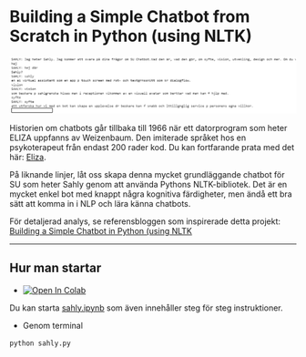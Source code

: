 # Building a Simple Chatbot from Scratch in Python (using NLTK)

![Sahly demo](https://github.com/dnzengou/sahly-su-chatbot/blob/master/img/sahly-demo.png?raw=true)

Historien om chatbots går tillbaka till 1966 när ett datorprogram som heter ELIZA uppfanns av Weizenbaum. Den imiterade språket hos en psykoterapeut från endast 200 rader kod. Du kan fortfarande prata med det här: [Eliza](http://psych.fullerton.edu/mbirnbaum/psych101/Eliza.htm?utm_source=ubisend.com&utm_medium=blog-link&utm_campaign=ubisend). 

På liknande linjer, låt oss skapa denna mycket grundläggande chatbot för SU som heter Sahly genom att använda Pythons NLTK-bibliotek. Det är en mycket enkel bot med knappt några kognitiva färdigheter, men ändå ett bra sätt att komma in i NLP och lära känna chatbots.

För detaljerad analys, se referensbloggen som inspirerade detta projekt:<br>
[Building a Simple Chatbot in Python (using NLTK](https://medium.com/analytics-vidhya/building-a-simple-chatbot-in-python-using-nltk-7c8c8215ac6e)

***

<!--

# Outline
* [Motivation](#motivation)
* [Blogpost](#blogpost)
* [Pre-requisites](#pre-requisites)
* [How to run](#how-to-run)


## Motivation
The idea of this project was not to create some SOTA chatbot with exceptional cognitive skills but just to utilise and test my Python skills.This was one of my very first projects, created  when I just stepped into the world of NLP and I thought of creating a simple chatbot just to make use of my newly acquired knowledge.

## BlogPost
For detailed overview, here is the accompanying blog titled:**[Building a Simple Chatbot in Python (using NLTK)](https://medium.com/analytics-vidhya/building-a-simple-chatbot-in-python-using-nltk-7c8c8215ac6e)**


## Pre-requisites
**NLTK(Natural Language Toolkit)**

[Natural Language Processing with Python](http://www.nltk.org/book/) provides a practical introduction to programming for language processing.

For platform-specific instructions, read [here](https://www.nltk.org/install.html)

### Installation of NLTK
```
pip install nltk
```
### Installing required packages
After NLTK has been downloaded, install required packages
```
import nltk
from nltk.stem import WordNetLemmatizer
nltk.download('popular', quiet=True) # for downloading popular packages
nltk.download('punkt') 
nltk.download('wordnet') 
```
-->

## Hur man startar
<!-- * Jupyter Notebook [![Binder](https://mybinder.org/badge_logo.svg)](https://mybinder.org/v2/gh/dnzengou/sahly-su-chatbot/master)
[![Open In Colab](https://colab.research.google.com/assets/colab-badge.svg)](https://colab.research.google.com/github/dnzengou/sahly-su-chatbot/)-->
* [![Open In Colab](https://colab.research.google.com/assets/colab-badge.svg)](https://colab.research.google.com/drive/1xT_yb5oK6l8sp8ZBIAo4W28zQnzd0AXX)

Du kan starta [sahly.ipynb](https://github.com/dnzengou/sahly-su-chatbot/blob/master/sahly.ipynb) som även innehåller steg för steg instruktioner.
* Genom terminal
```
python sahly.py
```
